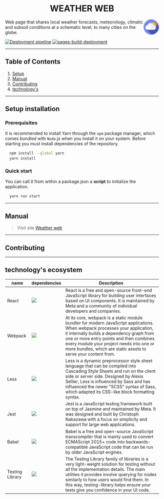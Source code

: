 <h1 align='center'>WEATHER WEB</h1>

<p>
  <img align='right' height='50' src='./src/assets/favicon.png' />
</p>

Web page that shares local weather forecasts, meteorology, climatic and subsoil conditions at a schematic level, to many cities on the globe.

[![Deployment pipeline](https://github.com/Jau2002/weather-web/actions/workflows/pipeline.yaml/badge.svg?branch=main&event=push)](https://github.com/Jau2002/weather-web/actions/workflows/pipeline.yaml)
[![pages-build-deployment](https://github.com/Jau2002/weather-web/actions/workflows/pages/pages-build-deployment/badge.svg)](https://github.com/Jau2002/weather-web/actions/workflows/pages/pages-build-deployment)

---

## Table of Contents

1. [Setup](#setup-installation)
2. [Manual](#manual)
3. [Contributing](#contributing)
4. [technology's](#technologys-ecosystem)

---

## Setup installation

### Prerequisites

It is recommended to install Yarn through the `npm` package manager, which comes bundled with `Node`.js when you install it on your system. Before starting you must install dependencies of the repository.

```BASH
  npm install --global yarn
  yarn install
```

### Quick start

You can call it from within a package.json a **script** to initialize the application.

```BASH
  yarn run start
```

---

## Manual

> Visit site [Weather web](https://jau2002.github.io/weather-web)

---

## Contributing

---

## technology's ecosystem

| name            | dependencies                                                                                                                 | Description                                                                                                                                                                                                                                                                                                                        |
| --------------- | ---------------------------------------------------------------------------------------------------------------------------- | ---------------------------------------------------------------------------------------------------------------------------------------------------------------------------------------------------------------------------------------------------------------------------------------------------------------------------------- |
| React           | <img height='45' src='https://cms-assets.tutsplus.com/uploads/users/1199/posts/30670/preview_image/react.jpg' />             | React is a free and open-source front-end JavaScript library for building user interfaces based on UI components. It is maintained by Meta and a community of individual developers and companies.                                                                                                                                 |
| Webpack         | <img height='50' src='https://blog.mastykarz.nl/assets/images/2016/07/1-A-_KrEvMuiH7dlwshFw5aw.png' />                       | At its core, webpack is a static module bundler for modern JavaScript applications. When webpack processes your application, it internally builds a dependency graph from one or more entry points and then combines every module your project needs into one or more bundles, which are static assets to serve your content from. |
| Less            | <img height='50' src='https://upload.wikimedia.org/wikipedia/commons/thumb/8/81/LESS_Logo.svg/1200px-LESS_Logo.svg.png'/>    | Less is a dynamic preprocessor style sheet language that can be compiled into Cascading Style Sheets and run on the client side or server side. Designed by Alexis Sellier, Less is influenced by Sass and has influenced the newer "SCSS" syntax of Sass, which adapted its CSS-like block formatting syntax.                     |
| Jest            | <img height='50' src='https://nx.dev/documentation/shared/jest-logo.png' />                                                  | Jest is a JavaScript testing framework built on top of Jasmine and maintained by Meta. It was designed and built by Christoph Nakazawa with a focus on simplicity and support for large web applications.                                                                                                                          |
| Babel           | <img height='50' src='https://upload.wikimedia.org/wikipedia/commons/thumb/0/02/Babel_Logo.svg/1200px-Babel_Logo.svg.png' /> | Babel is a free and open-source JavaScript transcompiler that is mainly used to convert ECMAScript 2015+ code into backwards-compatible JavaScript code that can be run by older JavaScript engines.                                                                                                                               |
| Testing Library | <img height='60' src='https://testing-library.com/img/logo-large.png' />                                                     | The Testing Library family of libraries is a very light-weight solution for testing without all the implementation details. The main utilities it provides involve querying for nodes similarly to how users would find them. In this way, testing-library helps ensure your tests give you confidence in your UI code.            |
